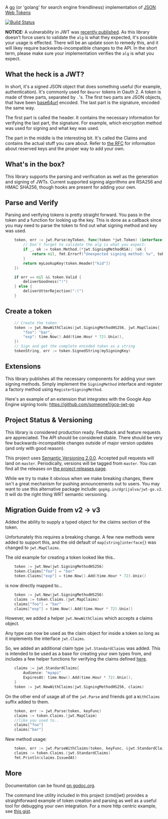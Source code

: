A [go](http://www.golang.org) (or 'golang' for search engine friendliness) implementation of [JSON Web Tokens](http://self-issued.info/docs/draft-jones-json-web-token.html)

[![Build Status](https://travis-ci.org/dgrijalva/jwt-go.svg?branch=master)](https://travis-ci.org/dgrijalva/jwt-go)

**NOTICE:** A vulnerability in JWT was [recently published](https://auth0.com/blog/2015/03/31/critical-vulnerabilities-in-json-web-token-libraries/).  As this library doesn't force users to validate the `alg` is what they expected, it's possible your usage is effected.  There will be an update soon to remedy this, and it will likey require backwards-incompatible changes to the API.  In the short term, please make sure your implementation verifies the `alg` is what you expect.


## What the heck is a JWT?

In short, it's a signed JSON object that does something useful (for example, authentication).  It's commonly used for `Bearer` tokens in Oauth 2.  A token is made of three parts, separated by `.`'s.  The first two parts are JSON objects, that have been [base64url](http://tools.ietf.org/html/rfc4648) encoded.  The last part is the signature, encoded the same way.

The first part is called the header.  It contains the necessary information for verifying the last part, the signature.  For example, which encryption method was used for signing and what key was used.

The part in the middle is the interesting bit.  It's called the Claims and contains the actual stuff you care about.  Refer to [the RFC](http://self-issued.info/docs/draft-jones-json-web-token.html) for information about reserved keys and the proper way to add your own.

## What's in the box?

This library supports the parsing and verification as well as the generation and signing of JWTs.  Current supported signing algorithms are RSA256 and HMAC SHA256, though hooks are present for adding your own.

## Parse and Verify

Parsing and verifying tokens is pretty straight forward.  You pass in the token and a function for looking up the key.  This is done as a callback since you may need to parse the token to find out what signing method and key was used.

```go
	token, err := jwt.Parse(myToken, func(token *jwt.Token) (interface{}, error) {
		// Don't forget to validate the alg is what you expect:
		if _, ok := token.Method.(*jwt.SigningMethodRSA); !ok {
			return nil, fmt.Errorf("Unexpected signing method: %v", token.Header["alg"])
		}
		return myLookupKey(token.Header["kid"])
	})

	if err == nil && token.Valid {
		deliverGoodness("!")
	} else {
		deliverUtterRejection(":(")
	}
```

## Create a token

```go
	// Create the token
	token := jwt.NewWithClaims(jwt.SigningMethodHS256, jwt.MapClaims{
		"foo": "bar",
		"exp": time.Now().Add(time.Hour * 72).Unix(),
	})
	// Sign and get the complete encoded token as a string
	tokenString, err := token.SignedString(mySigningKey)
```

## Extensions

This library publishes all the necessary components for adding your own signing methods.  Simply implement the `SigningMethod` interface and register a factory method using `RegisterSigningMethod`.  

Here's an example of an extension that integrates with the Google App Engine signing tools: https://github.com/someone1/gcp-jwt-go

## Project Status & Versioning

This library is considered production ready.  Feedback and feature requests are appreciated.  The API should be considered stable.  There should be very few backwards-incompatible changes outside of major version updates (and only with good reason).

This project uses [Semantic Versioning 2.0.0](http://semver.org).  Accepted pull requests will land on `master`.  Periodically, versions will be tagged from `master`.  You can find all the releases on [the project releases page](https://github.com/dgrijalva/jwt-go/releases).

While we try to make it obvious when we make breaking changes, there isn't a great mechanism for pushing announcements out to users.  You may want to use this alternative package include: `gopkg.in/dgrijalva/jwt-go.v2`.  It will do the right thing WRT semantic versioning.

## Migration Guide from v2 -> v3

Added the ability to supply a typed object for the claims section of the token.

Unfortunately this requires a breaking change. A few new methods were added to support this,
and the old default of `map[string]interface{}` was changed to `jwt.MapClaims`.

The old example for creating a token looked like this..

```go
	token := jwt.New(jwt.SigningMethodHS256)
	token.Claims["foo"] = "bar"
	token.Claims["exp"] = time.Now().Add(time.Hour * 72).Unix()
```

is now directly mapped to...

```go
	token := jwt.New(jwt.SigningMethodHS256)
	claims := token.Claims.(jwt.MapClaims)
	claims["foo"] = "bar"
	claims["exp"] = time.Now().Add(time.Hour * 72).Unix()
```

However, we added a helper `jwt.NewWithClaims` which accepts a claims object.

Any type can now be used as the claim object for inside a token so long as it implements the interface `jwt.Claims`.

So, we added an additional claim type `jwt.StandardClaims` was added.
This is intended to be used as a base for creating your own types from,
and includes a few helper functions for verifying the claims defined [here](https://tools.ietf.org/html/rfc7519#section-4.1).

```go
	claims := jwt.StandardClaims{
		Audience: "myapi"
		ExpiresAt: time.Now().Add(time.Hour * 72).Unix(),
	}
	token := jwt.NewWithClaims(jwt.SigningMethodHS256, claims)
```

On the other end of usage all of the `jwt.Parse` and friends got a `WithClaims` suffix added to them.

```go
	token, err := jwt.Parse(token, keyFunc)
	claims := token.Claims.(jwt.MapClaim)
	//like you used to..
	claims["foo"]
	claims["bar"]
```

New method usage:
```go
	token, err := jwt.ParseWithClaims(token, keyFunc, &jwt.StandardClaims{})
	claims := token.Claims.(jwt.StandardClaims)
	fmt.Println(claims.IssuedAt)
```

## More

Documentation can be found [on godoc.org](http://godoc.org/github.com/dgrijalva/jwt-go).

The command line utility included in this project (cmd/jwt) provides a straightforward example of token creation and parsing as well as a useful tool for debugging your own integration.  For a more http centric example, see [this gist](https://gist.github.com/cryptix/45c33ecf0ae54828e63b).
